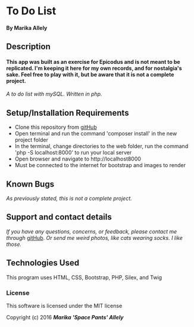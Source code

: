 # To Do List

#### By Marika Allely

## Description

#### This app was built as an exercise for Epicodus and is not meant to be replicated.  I'm keeping it here for my own records, and for nostalgia's sake.  Feel free to play with it, but be aware that it is not a complete project.

_A to do list with mySQL.  Written in php._

## Setup/Installation Requirements

* Clone this repository from [gitHub](https://github.com/MBAllely/to_do_list_mySQL)
* Open terminal and run the command 'composer install' in the new project folder
* In the terminal, change directories to the web folder, run the command 'php -S localhost:8000' to run your local server
* Open browser and navigate to http://localhost8000
* Must be connected to the internet for bootstrap and images to render

## Known Bugs
_As previously stated, this is not a complete project._

## Support and contact details

_If you have any questions, concerns, or feedback, please contact me through_ [gitHub](https://github.com/MBAllely).
_Or send me weird photos, like cats wearing socks.  I like those._

## Technologies Used

This program uses HTML, CSS, Bootstrap, PHP, Silex, and Twig

### License

This software is licensed under the MIT license

Copyright (c) 2016 _**Marika 'Space Pants' Allely**_

